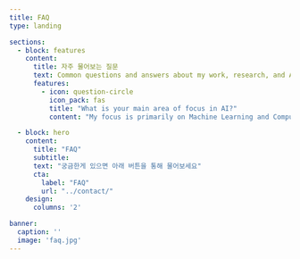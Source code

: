 ```yaml
---
title: FAQ
type: landing

sections:
  - block: features
    content:
      title: 자주 물어보는 질문
      text: Common questions and answers about my work, research, and AI in general.
      features:
        - icon: question-circle
          icon_pack: fas
          title: "What is your main area of focus in AI?"
          content: "My focus is primarily on Machine Learning and Computer Vision."

  - block: hero
    content:
      title: "FAQ"
      subtitle: 
      text: "궁금한게 있으면 아래 버튼을 통해 물어보세요"
      cta:
        label: "FAQ"
        url: "../contact/"
    design:
      columns: '2'

banner:
  caption: ''
  image: 'faq.jpg'
---
```

